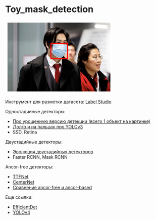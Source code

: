 # Toy_mask_detection

<img src="https://github.com/JosephFrancisTribbiani/Toy_mask_detection/blob/main/result.png"></img>

Инструмент для разметки датасета: <a href="https://labelstud.io/">Label Studio</a>

Одностадийные детекторы:  
- <a href="https://stepik.org/lesson/204988/step/4?unit=178763">Про урощенную версию детекции (всего 1 объект на картинке)</a>
- <a href="https://www.youtube.com/watch?v=vRqSO6RsptU&ab_channel=ValentynSichkar">Долго и на пальцах про YOLOv3</a>
- SSD, Retina

Двустадийные детекторы:  
- <a href="https://youtu.be/nDPWywWRIRo?t=2537">Эволюция двустадийных детекторов</a>
- Faster RCNN, Mask RCNN

Ancor-free детекторы:
- <a href="https://towardsdatascience.com/new-approaches-to-object-detection-f5cbc925e00e">TTFNet</a>
- <a href="https://arxiv.org/pdf/1904.08189.pdf">CenterNet</a>
- <a href="https://arxiv.org/abs/1912.02424">Cравнение ancor-free и ancor-based</a>

Еще ссылки:
- <a href="https://habr.com/ru/post/503766/">EfficientDet</a>
- <a href="https://habr.com/ru/post/503200/">YOLOv4</a>

